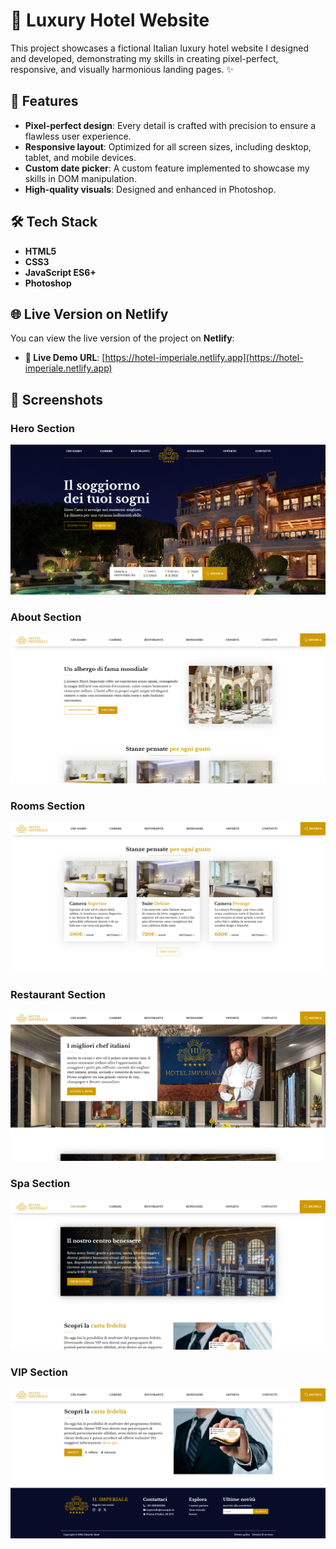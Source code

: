 # 🏨 Luxury Hotel Website

This project showcases a fictional Italian luxury hotel website I designed and developed, demonstrating my skills in creating pixel-perfect,  
responsive, and visually harmonious landing pages. ✨

## 🌟 Features

- **Pixel-perfect design**: Every detail is crafted with precision to ensure a flawless user experience.
- **Responsive layout**: Optimized for all screen sizes, including desktop, tablet, and mobile devices.
- **Custom date picker**: A custom feature implemented to showcase my skills in DOM manipulation.
- **High-quality visuals**: Designed and enhanced in Photoshop.

## 🛠 Tech Stack

- **HTML5**
- **CSS3**
- **JavaScript ES6+**
- **Photoshop**

## 🌐 Live Version on Netlify

You can view the live version of the project on **Netlify**:

- **🚀 Live Demo URL**: [https://hotel-imperiale.netlify.app](https://hotel-imperiale.netlify.app)

## 📸 Screenshots

### Hero Section

![Hero Section](img/preview/hero-section.png)

### About Section

![About Section](img/preview/about-section.png)

### Rooms Section

![Rooms Section](img/preview/rooms-section.png)

### Restaurant Section

![Restaurant Section](img/preview/restaurant-section.png)

### Spa Section

![Spa Section](img/preview/spa-section.png)

### VIP Section

![VIP Section](img/preview/vip-section.png)

